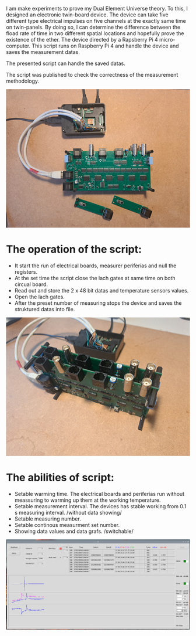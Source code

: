 I am make experiments to prove my Dual Element Universe theory. To this, I designed an electronic twin-board device. The device can take five different type electrical impulses on five channels at the exactly same time on twin-panels. By doing so, I can determine the difference between the fload rate of time in two different spatial locations and hopefully prove the existence of the ether.
The device directed by a Rapsberry Pi 4 micro-computer. This script runs on Raspberry Pi 4 and handle the device and saves the measurement datas.

The presented script can handle the saved datas.

The script was published to check the correctness of the measurement methodology.

<picture>
 <img alt="electric-board" src="https://github.com/duelun/experiment1_save/blob/main/pictures/pic1.png">
</picture>


# The operation of the script:
 - It start the run of electrical boards, measurer periferias and null the registers.
 - At the set time the script close the lach gates at same time on both circual board.
 - Read out and store the 2 x 48 bit datas and temperature sensors values.
 - Open the lach gates.
 - After the preset number of measuring stops the device and saves the struktured datas into file.
   
<picture>
 <img alt="electric-board" src="https://github.com/duelun/experiment1_save/blob/main/pictures/pic2.png">
</picture>

# The abilities of script:
 - Setable warming time. The electrical boards and periferias run without meassuring to warming up them at the working temperature.
 - Setable measurement interval. The devices has stable working from 0.1 s measuring interval. /without data showing/
 - Setable measuring number.
 - Setable continous measurment set number.
 - Showing data values and data grafs. /switchable/

<picture>
 <img alt="script-window" src="https://github.com/duelun/experiment1_save/blob/main/pictures/pic3.png">
</picture>
 
